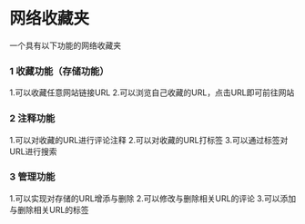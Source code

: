 # 网络收藏夹
一个具有以下功能的网络收藏夹
### 1	收藏功能（存储功能）
1.可以收藏任意网站链接URL
2.可以浏览自己收藏的URL，点击URL即可前往网站
### 2	注释功能
1.可以对收藏的URL进行评论注释
2.可以对收藏的URL打标签
3.可以通过标签对URL进行搜索
### 3	管理功能
1.可以实现对存储的URL增添与删除
2.可以修改与删除相关URL的评论
3.可以添加与删除相关URL的标签
